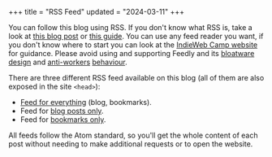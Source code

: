+++
title = "RSS Feed"
updated = "2024-03-11"
+++

You can follow this blog using RSS. If you don't know what RSS is, take a look at [this blog post](https://alirezahayati.com/2021/09/11/what-is-rss-really-simple-syndication/) or [this guide](https://www.thisdaysportion.com/about/what-is-rss/). You can use any feed reader you want, if you don't know where to start you can look at the [IndieWeb Camp website](https://indieweb.org/feed_reader) for guidance. Please avoid using and supporting Feedly and its [bloatware design](https://erikgahner.dk/2022/goodbye-feedly/) and [anti-workers](https://web.archive.org/web/20230329162149/https://blog.feedly.com/how-to-track-protests-in-your-market-with-feedly-ai/) [behaviour](https://newsletter.mollywhite.net/p/feedly-launches-strikebreaking-as).

There are three different RSS feed available on this blog (all of them are also exposed in the site `<head>`):
- [Feed for everything](/atom.xml) (blog, bookmarks).
- Feed for [blog posts only](/blog/atom.xml).
- Feed for [bookmarks only]((/bookmarks/atom.xml)).

All feeds follow the Atom standard, so you'll get the whole content of each post without needing to make additional requests or to open the website.